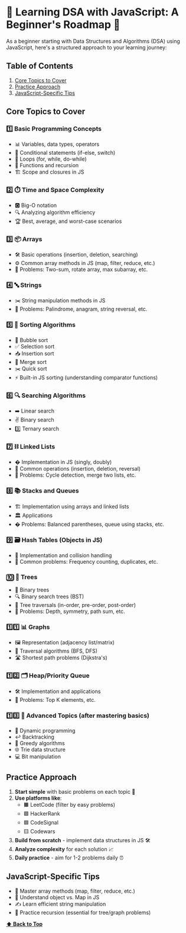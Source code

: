# 🚀 Learning DSA with JavaScript: A Beginner's Roadmap 🌱

As a beginner starting with Data Structures and Algorithms (DSA) using
JavaScript, here's a structured approach to your learning journey:

## Table of Contents

1. [Core Topics to Cover](#core-topics-to-cover)
2. [Practice Approach](#practice-approach)
3. [JavaScript-Specific Tips](#javascript-specific-tips)

## Core Topics to Cover

### 1️⃣ **Basic Programming Concepts**

- 📊 Variables, data types, operators
- 🔀 Conditional statements (if-else, switch)
- 🔁 Loops (for, while, do-while)
- 📜 Functions and recursion
- 🏗️ Scope and closures in JS

### 2️⃣ **⏱️ Time and Space Complexity**

- 🅾️ Big-O notation
- 🔍 Analyzing algorithm efficiency
- 🏆 Best, average, and worst-case scenarios

### 3️⃣ **📦 Arrays**

- 🛠️ Basic operations (insertion, deletion, searching)
- ⚙️ Common array methods in JS (map, filter, reduce, etc.)
- 🧩 Problems: Two-sum, rotate array, max subarray, etc.

### 4️⃣ **🔤 Strings**

- ✂️ String manipulation methods in JS
- 🧩 Problems: Palindrome, anagram, string reversal, etc.

### 5️⃣ **🔢 Sorting Algorithms**

- 🫧 Bubble sort
- ✅ Selection sort
- 📥 Insertion sort
- 🧩 Merge sort
- ✂️ Quick sort
- ⚡ Built-in JS sorting (understanding comparator functions)

### 6️⃣ **🔍 Searching Algorithms**

- ➡️ Linear search
- ✌️ Binary search
- 3️⃣ Ternary search

### 7️⃣ **⛓️ Linked Lists**

- � Implementation in JS (singly, doubly)
- 🔄 Common operations (insertion, deletion, reversal)
- 🧩 Problems: Cycle detection, merge two lists, etc.

### 8️⃣ **📚 Stacks and Queues**

- 🏗️ Implementation using arrays and linked lists
- 🏛️ Applications
- � Problems: Balanced parentheses, queue using stacks, etc.

### 9️⃣ **🗃️ Hash Tables (Objects in JS)**

- 🧱 Implementation and collision handling
- 🧩 Common problems: Frequency counting, duplicates, etc.

### 🔟 **🌳 Trees**

- 🌴 Binary trees
- 🔍 Binary search trees (BST)
- 🚶 Tree traversals (in-order, pre-order, post-order)
- 🧩 Problems: Depth, symmetry, path sum, etc.

### 1️⃣1️⃣ **📊 Graphs**

- 🖼️ Representation (adjacency list/matrix)
- 🚶 Traversal algorithms (BFS, DFS)
- 🛣️ Shortest path problems (Dijkstra's)

### 1️⃣2️⃣ **🗂️ Heap/Priority Queue**

- 🛠️ Implementation and applications
- 🧩 Problems: Top K elements, etc.

### 1️⃣3️⃣ **🚀 Advanced Topics (after mastering basics)**

- 🧠 Dynamic programming
- ↩️ Backtracking
- 🤑 Greedy algorithms
- 🌐 Trie data structure
- 💻 Bit manipulation

## Practice Approach

1. **Start simple** with basic problems on each topic 🏁
2. **Use platforms like**:
   - 🟧 LeetCode (filter by easy problems)
   - 🟪 HackerRank
   - 🟦 CodeSignal
   - 🟨 Codewars
3. **Build from scratch** - implement data structures in JS 🛠️
4. **Analyze complexity** for each solution 📈
5. **Daily practice** - aim for 1-2 problems daily ⏰

## JavaScript-Specific Tips

- 🎯 Master array methods (map, filter, reduce, etc.)
- 🔄 Understand object vs. Map in JS
- ✍️ Learn efficient string manipulation
- 🔁 Practice recursion (essential for tree/graph problems)

**[⬆ Back to Top](#table-of-contents)**
